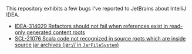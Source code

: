 This repository exhibits a few bugs I've reported to JetBrains about IntelliJ IDEA.

- [IDEA-314029 Refactors should not fail when references exist in read-only generated content roots](https://youtrack.jetbrains.com/issue/IDEA-314029/Refactors-should-not-fail-when-references-exist-in-read-only-generated-content-roots)
- [SCL-21076 Scala code not recognized in source roots which are inside source jar archives (jar:// in `JarFileSystem`)](https://youtrack.jetbrains.com/issue/SCL-21076/Scala-code-not-recognized-in-source-roots-which-are-inside-source-jar-archives-jar-in-JarFileSystem?s=Scala-code-not-recognized-in-source-roots-which-are-inside-source-jar-archives-jar-in-JarFileSystem)
